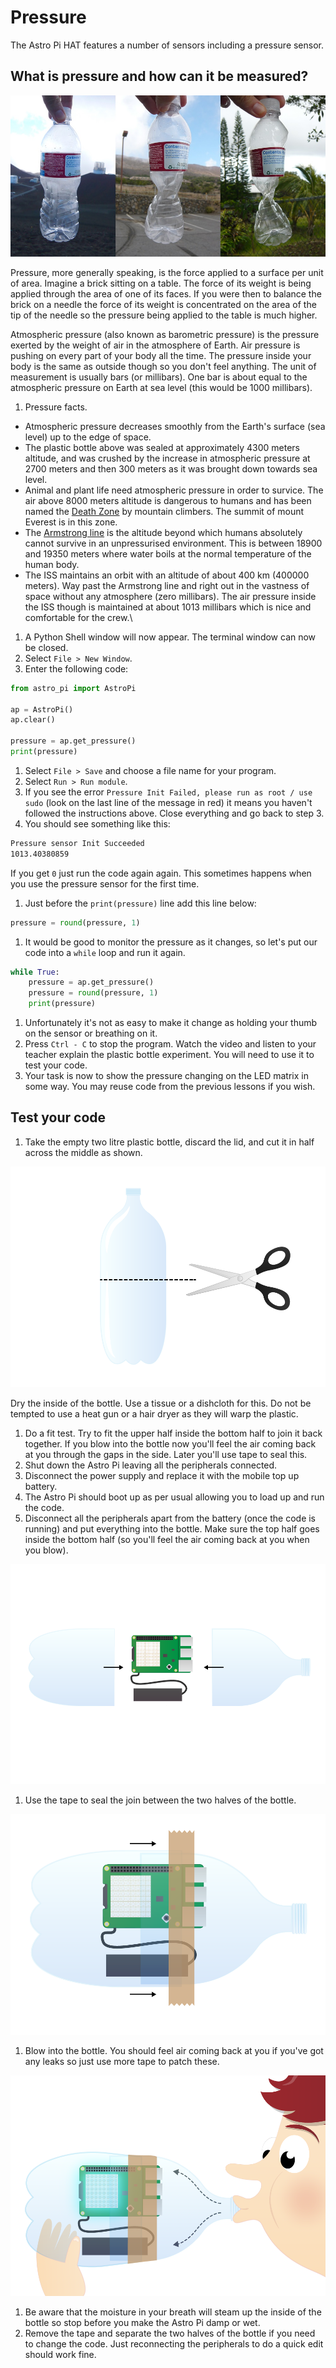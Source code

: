 # Pressure

The Astro Pi HAT features a number of sensors including a pressure sensor. 

## What is pressure and how can it be measured?

  ![](images/bottle.jpg)

Pressure, more generally speaking, is the force applied to a surface per unit of area. Imagine a brick sitting on a table. The force of its weight is being applied through the area of one of its faces. If you were then to balance the brick on a needle the force of its weight is concentrated on the area of the tip of the needle so the pressure being applied to the table is much higher.

Atmospheric pressure (also known as barometric pressure) is the pressure exerted by the weight of air in the atmosphere of Earth. Air pressure is pushing on every part of your body all the time. The pressure inside your body is the same as outside though so you don't feel anything. The unit of measurement is usually bars (or millibars). One bar is about equal to the atmospheric pressure on Earth at sea level (this would be 1000 millibars).

1. Pressure facts.

  - Atmospheric pressure decreases smoothly from the Earth's surface (sea level) up to the edge of space.
  - The plastic bottle above was sealed at approximately 4300 meters altitude, and was crushed by the increase in atmospheric pressure at 2700 meters and then 300 meters as it was brought down towards sea level.
  - Animal and plant life need atmospheric pressure in order to survice. The air above 8000 meters altitude is dangerous to humans and has been named the [Death Zone](http://simple.wikipedia.org/wiki/Death_zone) by mountain climbers. The summit of mount Everest is in this zone.
  - The [Armstrong line](http://en.wikipedia.org/wiki/Armstrong_limit) is the altitude beyond which humans absolutely cannot survive in an unpressurised environment. This is between 18900 and 19350 meters where water boils at the normal temperature of the human body.
  - The ISS maintains an orbit with an altitude of about 400 km (400000 meters). Way past the Armstrong line and right out in the vastness of space without any atmosphere (zero millibars). The air pressure inside the ISS though is maintained at about 1013 millibars which is nice and comfortable for the crew.\
  
  1. A Python Shell window will now appear. The terminal window can now be closed.
1. Select `File > New Window`.
1. Enter the following code:

  ```python
  from astro_pi import AstroPi
  
  ap = AstroPi()
  ap.clear()
  
  pressure = ap.get_pressure()
  print(pressure)
  ```

1. Select `File > Save` and choose a file name for your program.
1. Select `Run > Run module`.
1. If you see the error `Pressure Init Failed, please run as root / use sudo` (look on the last line of the message in red) it means you haven't followed the instructions above. Close everything and go back to step 3.
1. You should see something like this:

  ```bash
  Pressure sensor Init Succeeded
  1013.40380859
  ```
  
  If you get `0` just run the code again again. This sometimes happens when you use the pressure sensor for the first time.

1. Just before the `print(pressure)` line add this line below:

  ```python
  pressure = round(pressure, 1)
  ```

1. It would be good to monitor the pressure as it changes, so let's put our code into a `while` loop and run it again.

  ```python
  while True:
      pressure = ap.get_pressure()
      pressure = round(pressure, 1)
      print(pressure)
  ```

1. Unfortunately it's not as easy to make it change as holding your thumb on the sensor or breathing on it.
1. Press `Ctrl - C` to stop the program. Watch the video and listen to your teacher explain the plastic bottle experiment. You will need to use it to test your code.
1. Your task is now to show the pressure changing on the LED matrix in some way. You may reuse code from the previous lessons if you wish.

## Test your code

1. Take the empty two litre plastic bottle, discard the lid, and cut it in half across the middle as shown.

  ![](images/Astro_Pi_Diagrams-01.png)
  
  Dry the inside of the bottle. Use a tissue or a dishcloth for this. Do not be tempted to use a heat gun or a hair dryer as they will warp the plastic.

1. Do a fit test. Try to fit the upper half inside the bottom half to join it back together. If you blow into the bottle now you'll feel the air coming back at you through the gaps in the side. Later you'll use tape to seal this. 
1. Shut down the Astro Pi leaving all the peripherals connected.
1. Disconnect the power supply and replace it with the mobile top up battery.
1. The Astro Pi should boot up as per usual allowing you to load up and run the code.
1. Disconnect all the peripherals apart from the battery (once the code is running) and put everything into the bottle. Make sure the top half goes inside the bottom half (so you'll feel the air coming back at you when you blow).

  ![](images/Astro_Pi_Diagrams-02.png)

1. Use the tape to seal the join between the two halves of the bottle.

  ![](images/Astro_Pi_Diagrams-03.png)

1. Blow into the bottle. You should feel air coming back at you if you've got any leaks so just use more tape to patch these.

  ![](images/Astro_Pi_Diagrams-04.png)

1. Be aware that the moisture in your breath will steam up the inside of the bottle so stop before you make the Astro Pi damp or wet.
1. Remove the tape and separate the two halves of the bottle if you need to change the code. Just reconnecting the peripherals to do a quick edit should work fine.
